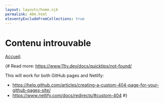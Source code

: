 ```yaml
---
layout: layouts/home.njk
permalink: 404.html
eleventyExcludeFromCollections: true
---
```

# Contenu introuvable

<a href="{{ '/' | url }}">Accueil</a>.

{#
Read more: https://www.11ty.dev/docs/quicktips/not-found/

This will work for both GitHub pages and Netlify:

* https://help.github.com/articles/creating-a-custom-404-page-for-your-github-pages-site/
* https://www.netlify.com/docs/redirects/#custom-404
#}
